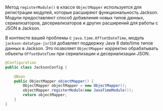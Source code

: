   
Метод `registerModule()` в классе `ObjectMapper` используется для регистрации модулей, которые расширяют функциональность Jackson. Модули предоставляют способ добавления новых типов данных, сериализаторов, десериализаторов и других расширений для работы с JSON в Jackson.

В контексте вашей проблемы с `java.time.OffsetDateTime`, модуль `jackson-datatype-jsr310` добавляет поддержку Java 8 date/time типов данных в Jackson. Это позволяет `ObjectMapper` корректно обрабатывать объекты `OffsetDateTime` при сериализации и десериализации JSON.

```java
@Configuration  
public class JacksonConfig {  
  
    @Bean  
    public ObjectMapper objectMapper() {  
        ObjectMapper objectMapper = new ObjectMapper();  
        objectMapper.registerModule(new JavaTimeModule());  
        return objectMapper;  
    }  
}
```

